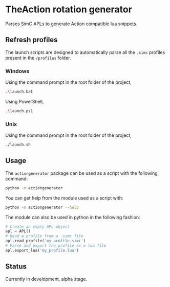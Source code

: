 # TheAction rotation generator

Parses SimC APLs to generate Action compatible lua snippets.

## Refresh profiles

The launch scripts are designed to automatically parse all the `.simc` profiles present in the `/profiles` folder.

### Windows

Using the command prompt in the root folder of the project,

```bash
.\launch.bat
```

Using PowerShell,

```bash
.\launch.ps1
```

### Unix

Using the command prompt in the root folder of the project,

```bash
./launch.sh
```

## Usage

The `actiongenerator` package can be used as a script with the following command:

```bash
python -m actiongenerator
```

You can get help from the module used as a script with:

```bash
python -m actiongenerator --help
```

The module can also be used in python in the following fashion:

```python
# Create an empty APL object
apl = APL()
# Read a profile from a .simc file
apl.read_profile('my_profile.simc')
# Parse and export the profile as a lua file
apl.export_lua('my_profile.lua')
```

## Status

Currently in development, alpha stage.
